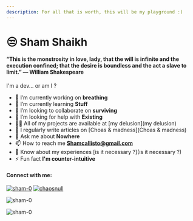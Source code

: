 ```yaml
---
description: For all that is worth, this will be my playground :)
---
```


# 😒 Sham Shaikh

#### “This is the monstrosity in love, lady, that the will is infinite and the execution confined; that the desire is boundless and the act a slave to limit.” ― William Shakespeare

I'm a dev... or am I ?

* 🔭 I’m currently working on **breathing**
* 🌱 I’m currently learning **Stuff**
* 👯 I’m looking to collaborate on **surviving**
* 🤝 I’m looking for help with **Existing**
* 👨‍💻 All of my projects are available at \[my delusion]\(my delusion)
* 📝 I regularly write articles on \[Choas & madness]\(Choas & madness)
* 💬 Ask me about **Nowhere**
* 📫 How to reach me **Shamcallisto@gmail.com**
* 📄 Know about my experiences \[is it necessary ?]\(is it necessary ?)
* ⚡ Fun fact **I'm counter-intuitive**

#### Connect with me:

[![sham-0](https://raw.githubusercontent.com/rahuldkjain/github-profile-readme-generator/master/src/images/icons/Social/devto.svg)](https://dev.to/sham-0) [![chaosnull](https://raw.githubusercontent.com/rahuldkjain/github-profile-readme-generator/master/src/images/icons/Social/instagram.svg)](https://instagram.com/choasnull)

![sham-0](https://github-readme-stats.vercel.app/api/top-langs?username=sham-0\&show\_icons=true\&locale=en\&layout=compact)

![sham-0](https://github-readme-stats.vercel.app/api?username=sham-0\&show\_icons=true\&locale=en)
